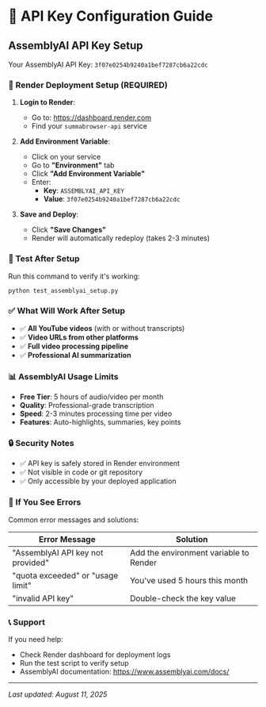 # 🔑 API Key Configuration Guide

## AssemblyAI API Key Setup

Your AssemblyAI API Key: `3f07e0254b9240a1bef7287cb6a22cdc`

### 🚀 Render Deployment Setup (REQUIRED)

1. **Login to Render**:
   - Go to: https://dashboard.render.com
   - Find your `summabrowser-api` service

2. **Add Environment Variable**:
   - Click on your service
   - Go to **"Environment"** tab
   - Click **"Add Environment Variable"**
   - Enter:
     - **Key**: `ASSEMBLYAI_API_KEY`  
     - **Value**: `3f07e0254b9240a1bef7287cb6a22cdc`

3. **Save and Deploy**:
   - Click **"Save Changes"**
   - Render will automatically redeploy (takes 2-3 minutes)

### 🧪 Test After Setup

Run this command to verify it's working:

```bash
python test_assemblyai_setup.py
```

### ✅ What Will Work After Setup

- ✅ **All YouTube videos** (with or without transcripts)
- ✅ **Video URLs from other platforms**
- ✅ **Full video processing pipeline**
- ✅ **Professional AI summarization**

### 📊 AssemblyAI Usage Limits

- **Free Tier**: 5 hours of audio/video per month
- **Quality**: Professional-grade transcription
- **Speed**: 2-3 minutes processing time per video
- **Features**: Auto-highlights, summaries, key points

### 🔒 Security Notes

- ✅ API key is safely stored in Render environment
- ✅ Not visible in code or git repository
- ✅ Only accessible by your deployed application

### 🚨 If You See Errors

Common error messages and solutions:

| Error Message | Solution |
|---------------|----------|
| "AssemblyAI API key not provided" | Add the environment variable to Render |
| "quota exceeded" or "usage limit" | You've used 5 hours this month |
| "invalid API key" | Double-check the key value |

### 📞 Support

If you need help:
- Check Render dashboard for deployment logs
- Run the test script to verify setup
- AssemblyAI documentation: https://www.assemblyai.com/docs/

---
*Last updated: August 11, 2025*
